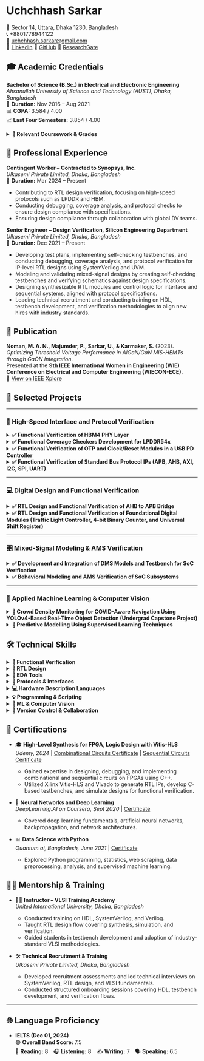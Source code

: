 # Uchchhash Sarkar

📍 Sector 14, Uttara, Dhaka 1230, Bangladesh  
📞 +8801778944122  
📧 uchchhash.sarkar@gmail.com  
🔗 [LinkedIn](https://linkedin.com/in/uchchhash) 
🔗 [GitHub](https://github.com/uchchhash)
🔗 [ResearchGate](https://www.researchgate.net/profile/Uchchhash_Sarkar)


## 🎓 Academic Credentials

**Bachelor of Science (B.Sc.) in Electrical and Electronic Engineering**  
*Ahsanullah University of Science and Technology (AUST), Dhaka, Bangladesh*  
📅 **Duration:** Nov 2016 – Aug 2021  
📊 **CGPA:** 3.584 / 4.00  
📈 **Last Four Semesters:** 3.854 / 4.00 

<details>
<summary><strong>📘 Relevant Coursework & Grades</strong></summary>

- VLSI I & Lab – A+, A+ (4.00)  
- VLSI II & Lab – A+, A+ (4.00)  
- Computer Architecture – A+ (4.00)  
- Microprocessor & System Design & Lab – A+, A+ (4.00)  
- Digital Logic Design – A+ (4.00)  
- Digital Signal Processing I & Lab – A+, A+ (4.00)  
- Analog Integrated Circuit – A (3.75)  
- Project & Thesis – A+ (4.00)  

</details>



## 💼 Professional Experience

**Contingent Worker – Contracted to Synopsys, Inc.**  
*Ulkasemi Private Limited, Dhaka, Bangladesh*  
📅 **Duration:** Mar 2024 – Present  
- Contributing to RTL design verification, focusing on high-speed protocols such as LPDDR and HBM.
- Conducting debugging, coverage analysis, and protocol checks to ensure design compliance with specifications.
- Ensuring design compliance through collaboration with global DV teams.

**Senior Engineer – Design Verification, Silicon Engineering Department**  
*Ulkasemi Private Limited, Dhaka, Bangladesh*  
📅 **Duration:** Dec 2021 – Present  
- Developing test plans, implementing self-checking testbenches, and conducting debugging, coverage analysis, and protocol verification for IP-level RTL designs using SystemVerilog and UVM.
- Modeling and validating mixed-signal designs by creating self-checking testbenches and verifying schematics against design specifications.
- Designing synthesizable RTL modules and control logic for interface and sequential systems, aligned with protocol specifications.
- Leading technical recruitment and conducting training on HDL, testbench development, and verification methodologies to align new hires with industry standards.


## 📄 Publication

**Noman, M. A. N., Majumder, P., Sarkar, U., & Karmaker, S.** (2023).  
*Optimizing Threshold Voltage Performance in AlGaN/GaN MIS-HEMTs through GaON Integration*.  
Presented at the **9th IEEE International Women in Engineering (WIE) Conference on Electrical and Computer Engineering (WIECON-ECE)**.  
🔗 [View on IEEE Xplore](https://ieeexplore.ieee.org/document/10456403)


## 🧪 Selected Projects

---

### 🔌 High-Speed Interface and Protocol Verification

<details>
<summary><strong>✅ Functional Verification of HBM4 PHY Layer</strong></summary>

**Organization:** Synopsys Inc | 📅 Duration: Jun 2024 – Present  
**Objective:** Implement and verify HBM4 PHY initialization and training sequences for mission mode readiness.  

**Contributions:**
- Implemented key initialization steps, including power-up, clock setup, CSR configuration, and PHY initialization.  
- Analyzed specifications to determine correct sequences for lane repair, impedance calibration, and training.  
- Debugged and resolved design issues through collaboration with designers.  

**Result:** Successfully implemented PHY initialization sequences, resolved critical bugs, and progressed to advanced training sequences as part of the ongoing project.

</details>


<details>
<summary><strong>✅ Functional Coverage Checkers Development for LPDDR54x</strong></summary>

**Organization:** Synopsys Inc | 📅 Duration: Apr 2024 – Present  
**Objective:** Develop a portable functional coverage checker for LPDDR54x interfaces, ensuring protocol compliance and scalability.  

**Contributions:**
- Implemented illegal bin coverage for LPDDR4 and LPDDR5, focusing on critical scenarios such as frequency changes, low power states, snooping, and sideband operations.  
- Developed a modular architecture using macros to support incremental updates and compatibility across DDR/LPDDR IPs, including LPDDR6.  
- Designed targeted negative test cases to ensure accurate detection of illegal conditions and enhance protocol compliance validation.  
- Currently working on extending coverage for additional scenarios as part of the ongoing project.  

**Result:** Delivered a scalable and reusable coverage checker, significantly improving verification efficiency for multiple DDR/LPDDR designs.

</details>



<details>
<summary><strong>✅ Functional Verification of OTP and Clock/Reset Modules in a USB PD Controller</strong></summary>

**Organization:** Texas Instruments  
**Objective:** Verify OTP operations and clock/reset functionalities in a USB Power Delivery (PD) controller to ensure compliance with design specifications.  

**Contributions:**
- Verified OTP operations, including read, burn, and standby, achieving comprehensive functional coverage.  
- Developed UVM testbench components and implemented SystemVerilog assertions for critical timing and state transitions.  
- Debugged clock/reset sequences for power-on reset (POR) and soft reset functionality, resolving design issues collaboratively with the design team.  

**Result:** Verified OTP and clock/reset functionalities, resolved design bugs, and achieved 100% functional coverage.

</details>



<details>
<summary><strong>✅ Functional Verification of Standard Bus Protocol IPs (APB, AHB, AXI, I2C, SPI, UART)</strong></summary>

**Organization:** Ulkasemi Internal  
**Objective:** Develop UVM-based environments to verify protocol-specific IPs.  

**Contributions:**
- Extracted design features from specifications and developed testbenches with protocol-specific agents, BFMs (drivers/monitors), test cases, assertions, and coverage plans.  
- Implemented constrained random testing and developed corner-case scenarios to validate all functional aspects.  
- Verified protocol sequences using SystemVerilog assertions for robustness and compliance.  

**Result:** Achieved 100% functional and code coverage, ensuring thorough protocol verification and compliance with design specifications.

</details>


---

### 💻 Digital Design and Functional Verification

<details>
<summary><strong>✅ RTL Design and Functional Verification of AHB to APB Bridge</strong></summary>

**Organization:** Ulkasemi Internal  
**Objective:** Design and verify an AHB to APB protocol bridge to enable communication between high-speed AHB and low-speed APB peripherals in SoC systems.  

**Contributions:**
- Developed RTL for AHB slave and APB master using Verilog, with control FSMs and asynchronous dual-clock FIFOs for CDC (400 MHz ↔ 100 MHz).  
- Built a UVM-based testbench with reusable agents, sequencers, monitors, and config classes.  
- Created directed and randomized tests for protocol correctness, invalid accesses, and transfer edge cases.  

**Result:** Verified protocol conversion and CDC logic via simulation; achieved full code and functional coverage.  
*Synthesis and timing closure were not within the scope of this project.*

</details>



<details>
<summary><strong>✅ RTL Design and Functional Verification of Foundational Digital Modules (Traffic Light Controller, 4-bit Binary Counter, and Universal Shift Register)</strong></summary>

**Organization:** Ulkasemi Internal  
**Objective:** Design and verify sequential digital modules using Verilog and SystemVerilog.  

**Contributions:**
- Designed synthesizable RTL for a binary counter, shift register, and FSM-based traffic light controller.  
- Built modular testbenches with reusable components; verified functionality using directed and randomized tests with full coverage.  

**Result:** Completed RTL design and functional verification of all modules, reinforcing skills in FSM design, RTL coding, and SV-based verification.

</details>


---

### 🎛️ Mixed-Signal Modeling & AMS Verification

<details>
<summary><strong>✅ Development and Integration of DMS Models and Testbench for SoC Verification</strong></summary>

**Organization:** Designer’s Guide  
**Objective:** Develop and integrate DMS models for analog-digital co-simulation.  

**Contributions:**
- Built discrete mixed-signal (DMS) models for blocks such as PLL, PMIC, and data converters using Real-Number Modeling (RNM) and User-Defined Nettypes (UDN).  
- Validated analog models against schematics using Verilog-AMS testbenches to ensure functional accuracy.  
- Integrated DMS models into a UVM-based testbench for seamless analog-digital verification.  

**Result:** Delivered validated DMS models and reduced simulation time by 90%, enabling efficient co-simulation and verification.  
Recognized for contributions in the paper "**Advanced UVM-Based Chip Verification Methodologies with Full Analog Functionality.**"

</details>



<details>
<summary><strong>✅ Behavioral Modeling and AMS Verification of SoC Subsystems</strong></summary>

**Organizations:** SigmaSense, ETA Wireless  
**Objective:** To develop and verify analog IPs in a touch controller and a wireless baseband generator using Real-Number Modeling and Verilog-AMS, enabling efficient mixed-signal simulation and seamless integration in SoC subsystems.  

**Contributions:**
- Developed behavioral models for a wide range of analog components—including Power-on Reset (POR), Thermal Shutdown Detect (TSD), Ultra-Low Voltage Detect (UVLO), Bias Circuits, LDO, Bandgap Reference (BGR), Data Converters, Oscillators, and Clock Generators using SystemVerilog RNM and Verilog-AMS.  
- Created self-checking Verilog-AMS testbenches to validate model behavior against design specifications and schematic functionality.  
- Verified power-up sequences and ensured functional accuracy through mixed-signal co-simulation, enabling seamless SoC subsystem integration.  

**Result:** Delivered validated RNM models, Verilog-AMS testbenches, and verified schematics, ensuring accurate digital-analog integration, improved AMS verification coverage, and significantly reduced simulation time.

</details>


---

### 🧠 Applied Machine Learning & Computer Vision

<details>
<summary><strong>🎯 Crowd Density Monitoring for COVID-Aware Navigation Using YOLOv4-Based Real-Time Object Detection (Undergrad Capstone Project)</strong></summary>

**Organization:** Ahsanullah University of Science and Technology  
**Objective:** Develop a real-time people detection system using YOLOv4 to monitor crowd density in public spaces and promote safer navigation during the COVID-19 pandemic.  

**Contributions:**
- Trained and optimized a YOLOv4-based deep learning model to detect individuals in video streams.  
- Integrated the detection system into a web-based interface for real-time visualization of crowd density.  
- Implemented a pipeline for data acquisition, model inference, and user-facing visualization to support social distancing.  

**Result:** Delivered a fully functional prototype combining deep learning, computer vision, and full-stack web integration, gaining hands-on experience in end-to-end AI system deployment.

</details>



<details>
<summary><strong>🎯 Predictive Modelling Using Supervised Learning Techniques</strong></summary>

**Organization:** Quantum.AI, BD  
**Objective:** Apply supervised machine learning algorithms to solve regression and classification problems using real-world datasets.  

**Contributions:**
- Preprocessed and analyzed datasets (bike sharing, Titanic) using Pandas and Seaborn.  
- Built regression and classification models (Linear/Logistic Regression, Random Forest, KNN) with Scikit-learn.  
- Evaluated performance with RMSE, R², Accuracy, and visualized model behavior.  

**Result:** Developed validated ML models and demonstrated end-to-end workflows from data processing to evaluation.

</details>



## 🛠️ Technical Skills

<details>
<summary><strong>🧪 Functional Verification</strong></summary>
Constraint Random Testbenches, Coverage-Driven Verification, Assertion-Based Verification (ABV), Co-Simulation, Gate-Level Simulation (GLS), Behavioral & Real-Number Modeling (RNM), Mixed-Signal Verification  
</details>

<details>
<summary><strong>🔧 RTL Design</strong></summary>
FSM Design, Sequential & Combinational Logic Design, High-Level Synthesis (HLS)  
</details>

<details>
<summary><strong>🧰 EDA Tools</strong></summary>
Cadence (Xcelium, Virtuoso, IMC, vManager), Synopsys (Verdi, VCS), Xilinx (Vivado, Vitis-HLS)  
</details>

<details>
<summary><strong>📡 Protocols & Interfaces</strong></summary>
AMBA (APB, AHB, AXI), SPI, I2C, UART, DFI, DDR, HBM4 PHY  
</details>

<details>
<summary><strong>💻 Hardware Description Languages</strong></summary>
Verilog, SystemVerilog, SystemVerilog Assertions (SVA), Verilog-AMS, UVM  
</details>

<details>
<summary><strong>💡 Programming & Scripting</strong></summary>
C++, Python, Bash  
</details>

<details>
<summary><strong>🤖 ML & Computer Vision</strong></summary>
Supervised Learning, Neural Networks, CNNs (YOLO), Scikit-learn, Matplotlib, Seaborn  
</details>

<details>
<summary><strong>🧾 Version Control & Collaboration</strong></summary>
Git, Perforce, JIRA, Confluence  
</details>



## 🧾 Certifications

- 🎓 **High-Level Synthesis for FPGA, Logic Design with Vitis-HLS**  
  *Udemy, 2024* | [Combinational Circuits Certificate](#) | [Sequential Circuits Certificate](#)  
  - Gained expertise in designing, debugging, and implementing combinational and sequential circuits on FPGAs using C++.
  - Utilized Xilinx Vitis-HLS and Vivado to generate RTL IPs, develop C-based testbenches, and simulate designs for functional verification.

- 🤖 **Neural Networks and Deep Learning**  
  *DeepLearning.AI on Coursera, Sept 2020* | [Certificate](#)  
  - Covered deep learning fundamentals, artificial neural networks, backpropagation, and network architectures.

- 📊 **Data Science with Python**  
  *Quantum.ai, Bangladesh, June 2021* | [Certificate](#)  
  - Explored Python programming, statistics, web scraping, data preprocessing, analysis, and supervised machine learning.


## 👨‍🏫 Mentorship & Training

- 🧑‍🏫 **Instructor – VLSI Training Academy**  
  *United International University, Dhaka, Bangladesh*  
  - Conducted training on HDL, SystemVerilog, and Verilog.
  - Taught RTL design flow covering synthesis, simulation, and verification.
  - Guided students in testbench development and adoption of industry-standard VLSI methodologies.

- 🛠️ **Technical Recruitment & Training**  
  *Ulkasemi Private Limited, Dhaka, Bangladesh*  
  - Developed recruitment assessments and led technical interviews on SystemVerilog, RTL design, and VLSI fundamentals.
  - Conducted structured onboarding sessions covering HDL, testbench development, and verification flows.

---

## 🌐 Language Proficiency

- **IELTS (Dec 01, 2024)**  
  🟢 **Overall Band Score:** 7.5  
  📖 **Reading:** 8 🎧 **Listening:** 8 ✍️ **Writing:** 7 🗣️ **Speaking:** 6.5








